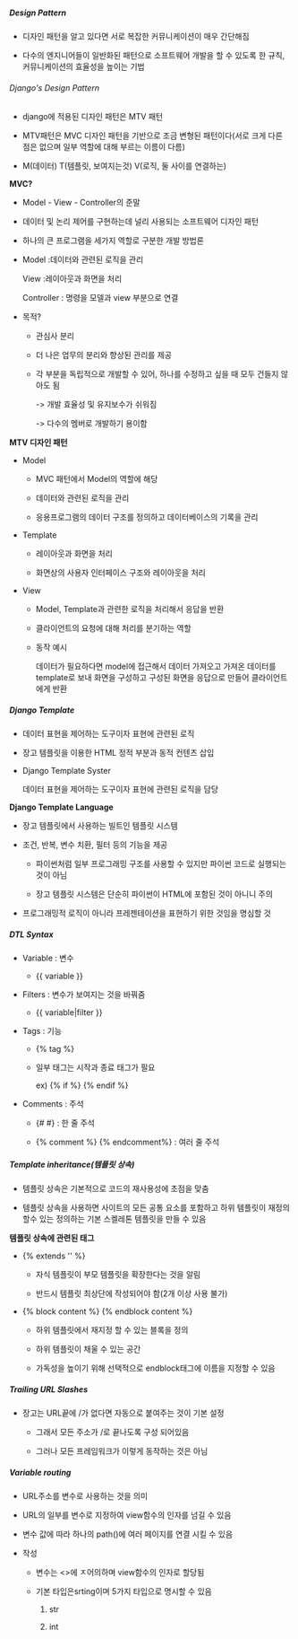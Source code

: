 ##### Design Pattern

- 디자인 패턴을 알고 있다면 서로 복잡한 커뮤니케이션이 매우 간단해짐

- 다수의 엔지니어들이 일반화된 패턴으로 소프트웨어 개발을 할 수 있도록 한 규칙, 커뮤니케이션의 효율성을 높이는 기법



###### Django's Design Pattern

- django에 적용된 디자인 패턴은 MTV 패턴

- MTV패턴은 MVC 디자인 패턴을 기반으로 조금 변형된 패턴이다(서로 크게 다른 점은 없으며 일부 역할에 대해 부르는 이름이 다름)

- M(데이터) T(템플릿, 보여지는것) V(로직, 둘 사이를 연결하는)



**MVC?**

- Model - View - Controller의 준말

- 데이터 및 논리 제어를 구현하는데 널리 사용되는 소프트웨어 디자인 패턴

- 하나의 큰 프로그램을 세가지 역할로 구분한 개발 방법론

- Model :데이터와 관련된 로직을 관리
  
  View :레이아웃과 화면을 처리
  
  Controller : 명령을 모델과 view 부분으로 연결

- 목적?
  
  - 관심사 분리
  
  - 더 나은 업무의 분리와 향상된 관리를 제공
  
  - 각 부분을 독립적으로 개발할 수 있어, 하나를 수정하고 싶을 때 모두 건들지 않아도 됨
    
    -> 개발 효율성 및 유지보수가 쉬워짐
    
    -> 다수의 멤버로 개발하기 용이함



**MTV 디자인 패턴**

- Model
  
  - MVC 패턴에서 Model의 역할에 해당
  
  - 데이터와 관련된 로직을 관리
  
  - 응용프로그램의 데이터 구조를 정의하고 데이터베이스의 기록을 관리

- Template
  
  - 레이아웃과 화면을 처리
  
  - 화면상의 사용자 인터페이스 구조와 레이아웃을 처리

- View
  
  - Model, Template과 관련한 로직을 처리해서 응답을 반환
  
  - 클라이언트의 요청에 대해 처리를 분기하는 역할
  
  - 동작 예시
    
    데이터가 필요하다면 model에 접근해서 데이터 가져오고 가져온 데이터를 template로 보내 화면을 구성하고 구성된 화면을 응답으로 만들어 클라이언트에게 반환



##### Django Template

- 데이터 표현을 제어하는 도구이자 표현에 관련된 로직

- 장고 템플릿을 이용한 HTML 정적 부분과 동적 컨텐츠 삽입

- Django Template Syster
  
  데이터 표현을 제어하는 도구이자 표현에 관련된 로직을 담당



**Django Template Language**

- 장고 템플릿에서 사용하는 빌트인 템플릿 시스템

- 조건, 반복, 변수 치환, 필터 등의 기능을 제공
  
  - 파이썬처럼 일부 프로그래밍 구조를 사용할 수 있지만 파이썬 코드로 실행되는 것이 아님
  
  - 장고 템플릿 시스템은 단순히 파이썬이 HTML에 포함된 것이 아니니 주의

- 프로그래밍적 로직이 아니라 프레젠테이션을 표현하기 위한 것임을 명심할 것



##### DTL Syntax

- Variable : 변수
  
  - {{ variable }}

- Filters : 변수가 보여지는 것을 바꿔줌
  
  - {{ variable|filter }}

- Tags : 기능
  
  - {% tag %}
  
  - 일부 태그는 시작과 종료 태그가 필요
    
    ex) {% if %} {% endif %} 

- Comments : 주석
  
  - {# #} : 한 줄 주석
  
  - {% comment %} {% endcomment%} : 여러 줄 주석





##### Template inheritance(템플릿 상속)

- 템플릿 상속은 기본적으로 코드의 재사용성에 초점을 맞춤

- 템플릿 상속을 사용하면 사이트의 모든 공통 요소를 포함하고 하위 템플릿이 재정의할수 있는 정의하는 기본 스켈레톤 템플릿을 만들 수 있음



**템플릿 상속에 관련된 태그**

- {% extends '' %}
  
  - 자식 템플릿이 부모 템플릿을 확장한다는 것을 알림
  
  - 반드시 템플릿 최상단에 작성되어야 함(2개 이상 사용 불가)

- {% block content %} {% endblock content %}
  
  - 하위 템플릿에서 재지정 할 수 있는 블록을 정의
  
  - 하위 템플릿이 채울 수 있는 공간
  
  - 가독성을 높이기 위해 선택적으로 endblock태그에 이름을 지정할 수 있음



##### Trailing URL Slashes

- 장고는 URL끝에 /가 없다면 자동으로 붙여주는 것이 기본 설정
  
  - 그래서 모든 주소가 /로 끝나도록 구성 되어있음
  
  - 그러나 모든 프레임워크가 이렇게 동작하는 것은 아님



##### Variable routing

- URL주소를 변수로 사용하는 것을 의미

- URL의 일부를 변수로 지정하여 view함수의 인자를 넘길 수 있음

- 변수 값에 따라 하나의 path()에 여러 페이지를 연결 시킬 수 있음

- 작성
  
  - 변수는 <>에 ㅈ어의하며 view함수의 인자로 할당됨
  
  - 기본 타입은srting이며 5가지 타입으로 명시할 수 있음
    
    1. str
    
    2. int







